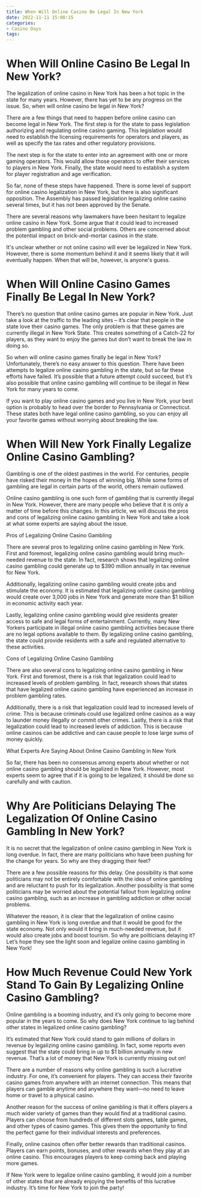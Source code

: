 ```yaml
---
title: When Will Online Casino Be Legal In New York
date: 2022-11-11 15:08:15
categories:
- Casino Days
tags:
---
```



#  When Will Online Casino Be Legal In New York?

The legalization of online casino in New York has been a hot topic in the state for many years. However, there has yet to be any progress on the issue. So, when will online casino be legal in New York?

There are a few things that need to happen before online casino can become legal in New York. The first step is for the state to pass legislation authorizing and regulating online casino gaming. This legislation would need to establish the licensing requirements for operators and players, as well as specify the tax rates and other regulatory provisions.

The next step is for the state to enter into an agreement with one or more gaming operators. This would allow those operators to offer their services to players in New York. Finally, the state would need to establish a system for player registration and age verification.

So far, none of these steps have happened. There is some level of support for online casino legalization in New York, but there is also significant opposition. The Assembly has passed legislation legalizing online casino several times, but it has not been approved by the Senate.

There are several reasons why lawmakers have been hesitant to legalize online casino in New York. Some argue that it could lead to increased problem gambling and other social problems. Others are concerned about the potential impact on brick-and-mortar casinos in the state.

It's unclear whether or not online casino will ever be legalized in New York. However, there is some momentum behind it and it seems likely that it will eventually happen. When that will be, however, is anyone's guess.

#  When Will Online Casino Games Finally Be Legal In New York?

There’s no question that online casino games are popular in New York. Just take a look at the traffic to the leading sites – it’s clear that people in the state love their casino games. The only problem is that these games are currently illegal in New York State. This creates something of a Catch-22 for players, as they want to enjoy the games but don’t want to break the law in doing so.

So when will online casino games finally be legal in New York? Unfortunately, there’s no easy answer to this question. There have been attempts to legalize online casino gambling in the state, but so far these efforts have failed. It’s possible that a future attempt could succeed, but it’s also possible that online casino gambling will continue to be illegal in New York for many years to come.

If you want to play online casino games and you live in New York, your best option is probably to head over the border to Pennsylvania or Connecticut. These states both have legal online casino gambling, so you can enjoy all your favorite games without worrying about breaking the law.

#  When Will New York Finally Legalize Online Casino Gambling?

Gambling is one of the oldest pastimes in the world. For centuries, people have risked their money in the hopes of winning big. While some forms of gambling are legal in certain parts of the world, others remain outlawed.

Online casino gambling is one such form of gambling that is currently illegal in New York. However, there are many people who believe that it is only a matter of time before this changes. In this article, we will discuss the pros and cons of legalizing online casino gambling in New York and take a look at what some experts are saying about the issue.

Pros of Legalizing Online Casino Gambling

There are several pros to legalizing online casino gambling in New York. First and foremost, legalizing online casino gambling would bring much-needed revenue to the state. In fact, research shows that legalizing online casino gambling could generate up to $390 million annually in tax revenue for New York.

Additionally, legalizing online casino gambling would create jobs and stimulate the economy. It is estimated that legalizing online casino gambling would create over 3,000 jobs in New York and generate more than $1 billion in economic activity each year.

Lastly, legalizing online casino gambling would give residents greater access to safe and legal forms of entertainment. Currently, many New Yorkers participate in illegal online casino gambling activities because there are no legal options available to them. By legalizing online casino gambling, the state could provide residents with a safe and regulated alternative to these activities.

Cons of Legalizing Online Casino Gambling

There are also several cons to legalizing online casino gambling in New York. First and foremost, there is a risk that legalization could lead to increased levels of problem gambling. In fact, research shows that states that have legalized online casino gambling have experienced an increase in problem gambling rates.

 Additionally, there is a risk that legalization could lead to increased levels of crime. This is because criminals could use legalized online casinos as a way to launder money illegally or commit other crimes. Lastly, there is a risk that legalization could lead to increased levels of addiction. This is because online casinos can be addictive and can cause people to lose large sums of money quickly.

What Experts Are Saying About Online Casino Gambling in New York

So far, there has been no consensus among experts about whether or not online casino gambling should be legalized in New York. However, most experts seem to agree that if it is going to be legalized, it should be done so carefully and with caution.

#  Why Are Politicians Delaying The Legalization Of Online Casino Gambling In New York?

It is no secret that the legalization of online casino gambling in New York is long overdue. In fact, there are many politicians who have been pushing for the change for years. So why are they dragging their feet?

There are a few possible reasons for this delay. One possibility is that some politicians may not be entirely comfortable with the idea of online gambling and are reluctant to push for its legalization. Another possibility is that some politicians may be worried about the potential fallout from legalizing online casino gambling, such as an increase in gambling addiction or other social problems.

Whatever the reason, it is clear that the legalization of online casino gambling in New York is long overdue and that it would be good for the state economy. Not only would it bring in much-needed revenue, but it would also create jobs and boost tourism. So why are politicians delaying it? Let’s hope they see the light soon and legalize online casino gambling in New York!

#  How Much Revenue Could New York Stand To Gain By Legalizing Online Casino Gambling?

Online gambling is a booming industry, and it’s only going to become more popular in the years to come. So why does New York continue to lag behind other states in legalized online casino gambling?

It’s estimated that New York could stand to gain millions of dollars in revenue by legalizing online casino gambling. In fact, some reports even suggest that the state could bring in up to $1 billion annually in new revenue. That’s a lot of money that New York is currently missing out on!

There are a number of reasons why online gambling is such a lucrative industry. For one, it’s convenient for players. They can access their favorite casino games from anywhere with an internet connection. This means that players can gamble anytime and anywhere they want—no need to leave home or travel to a physical casino.

Another reason for the success of online gambling is that it offers players a much wider variety of games than they would find at a traditional casino. Players can choose from hundreds of different slots games, table games, and other types of casino games. This gives them the opportunity to find the perfect game for their individual interests and preferences.

Finally, online casinos often offer better rewards than traditional casinos. Players can earn points, bonuses, and other rewards when they play at an online casino. This encourages players to keep coming back and playing more games.

If New York were to legalize online casino gambling, it would join a number of other states that are already enjoying the benefits of this lucrative industry. It’s time for New York to join the party!